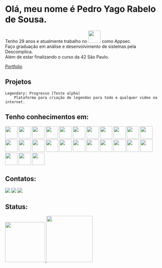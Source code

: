 # Olá, meu nome é Pedro Yago Rabelo de Sousa.

Tenho 29 anos e atualmente trabalho no <img src="https://upload.wikimedia.org/wikipedia/commons/thumb/8/8a/Banco_Ita%C3%BA_logo.svg/300px-Banco_Ita%C3%BA_logo.svg.png" width="40" height="40"/> como Appsec.<br>
Faço graduação em análise e desenvolvimento de sistemas pela Descomplica.<br>
Além de estar finalizando o curso da 42 São Paulo.<br>

[Portfolio](https://pedroyrsousa.github.io/Portfolio/)

## Projetos
	Legendary: Progresso [Teste alpha]
		Plataforma para criação de legendas para todo e qualquer video na internet.

## Tenho conhecimentos em:
<div class="green">
<img src="https://cdn.jsdelivr.net/gh/devicons/devicon/icons/typescript/typescript-original.svg" width="40" height="40" />
<img src="https://cdn.jsdelivr.net/gh/devicons/devicon/icons/java/java-original.svg" width="40" height="40" />
<img src="https://cdn.jsdelivr.net/gh/devicons/devicon/icons/nodejs/nodejs-original.svg" width="40" height="40" />
<img src="https://cdn.jsdelivr.net/gh/devicons/devicon/icons/python/python-original.svg" width="40" height="40" />
<img src="https://cdn.jsdelivr.net/gh/devicons/devicon/icons/csharp/csharp-original.svg" width="40" height="40" />
<img src="https://cdn.jsdelivr.net/gh/devicons/devicon/icons/c/c-original.svg" width="40" height="40" />
<img src="https://cdn.jsdelivr.net/gh/devicons/devicon/icons/cplusplus/cplusplus-original.svg" width="40" height="40" />
<img src="https://cdn.jsdelivr.net/gh/devicons/devicon/icons/go/go-original.svg" width="40" height="40" />
<img src="https://cdn.jsdelivr.net/gh/devicons/devicon/icons/electron/electron-original.svg" width="40" height="40" />
<img src="https://cdn.jsdelivr.net/gh/devicons/devicon/icons/angularjs/angularjs-original.svg" width="40" height="40"/>
<img src="https://cdn.jsdelivr.net/gh/devicons/devicon/icons/react/react-original.svg" width="40" height="40" />
<img src="https://cdn.jsdelivr.net/gh/devicons/devicon/icons/django/django-plain.svg" width="40" height="40" />
<img src="https://cdn.jsdelivr.net/gh/devicons/devicon/icons/css3/css3-original.svg" width="40" height="40" />
<img src="https://cdn.jsdelivr.net/gh/devicons/devicon/icons/sass/sass-original.svg" width="40" height="40" />

<img src="https://cdn.jsdelivr.net/gh/devicons/devicon/icons/terraform/terraform-original.svg" width="40" height="40" />
 
<img src="https://cdn.jsdelivr.net/gh/devicons/devicon/icons/arduino/arduino-original.svg" width="40" height="40" />

<img src="https://cdn.jsdelivr.net/gh/devicons/devicon/icons/mongodb/mongodb-original.svg" width="40" height="40" />
<img src="https://cdn.jsdelivr.net/gh/devicons/devicon/icons/sqlite/sqlite-original.svg" width="40" height="40" />

<img src="https://cdn.jsdelivr.net/gh/devicons/devicon/icons/bash/bash-original.svg" width="40" height="40" />
<img src="https://cdn.jsdelivr.net/gh/devicons/devicon/icons/docker/docker-original.svg" width="40" height="40" />
<img src="https://cdn.jsdelivr.net/gh/devicons/devicon/icons/grafana/grafana-original.svg" width="40" height="40" />
<img src="https://cdn.jsdelivr.net/gh/devicons/devicon/icons/git/git-original.svg" width="40" height="40" />

<img src="https://cdn.jsdelivr.net/gh/devicons/devicon/icons/blender/blender-original.svg" width="40" height="40" />
<img src="https://cdn.jsdelivr.net/gh/devicons/devicon/icons/unrealengine/unrealengine-original.svg" width="40" height="40" />
<img src="https://cdn.jsdelivr.net/gh/devicons/devicon/icons/unity/unity-original.svg" width="40" height="40"/>
</div>

## Contatos:
<div>
<a href="https://www.twitch.tv/pyrs_tv" target="_blank"><img src="https://img.shields.io/badge/Twitch-9146FF?style=for-the-badge&logo=twitch&logoColor=white" target="_blank"></a>
<a href = "mailto:contato@yagosousa2512@gmail.com"><img src="https://img.shields.io/badge/Gmail-D14836?style=for-the-badge&logo=gmail&logoColor=white" target="_blank"></a>
<a href="https://www.linkedin.com/in/pyrs/" target="_blank"><img src="https://img.shields.io/badge/-LinkedIn-%230077B5?style=for-the-badge&logo=linkedin&logoColor=white" target="_blank"></a>
</div>

## Status:
<div>
<a href="https://github.com/PedroYRSousa">
<img height="130em" src="https://github-readme-stats.vercel.app/api/top-langs/?username=PedroYRSousa&layout=compact&langs_count=7&theme=dracula"/>
<img height="150em" src="https://github-readme-stats.vercel.app/api?username=PedroYRSousa&show_icons=true&theme=dracula&include_all_commits=true&count_private=true"/>
</div>
